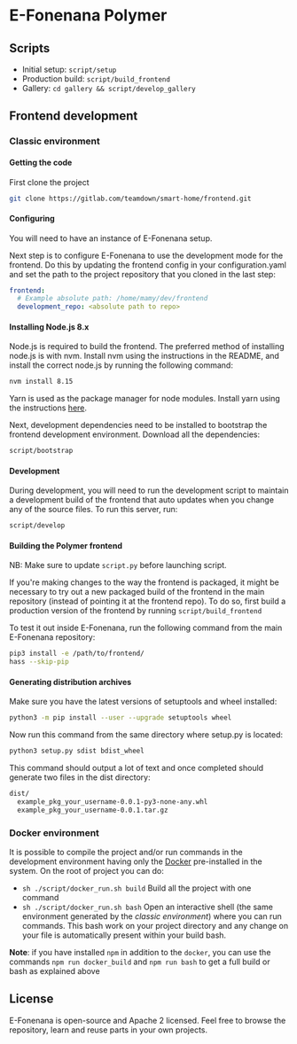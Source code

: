 # E-Fonenana Polymer

## Scripts

- Initial setup: `script/setup`
- Production build: `script/build_frontend`
- Gallery: `cd gallery && script/develop_gallery`

## Frontend development

### Classic environment

#### Getting the code

First clone the project

```bash
git clone https://gitlab.com/teamdown/smart-home/frontend.git
```

#### Configuring

You will need to have an instance of E-Fonenana setup.

Next step is to configure E-Fonenana to use the development mode for the frontend. Do this by updating the frontend config in your configuration.yaml and set the path to the project repository that you cloned in the last step:

```yaml
frontend:
  # Example absolute path: /home/mamy/dev/frontend
  development_repo: <absolute path to repo>
```

#### Installing Node.js 8.x

Node.js is required to build the frontend. The preferred method of installing node.js is with nvm. Install nvm using the instructions in the README, and install the correct node.js by running the following command:

```bash
nvm install 8.15
```

Yarn is used as the package manager for node modules. Install yarn using the instructions [here](https://yarnpkg.com/en/docs/install).

Next, development dependencies need to be installed to bootstrap the frontend development environment. Download all the dependencies:

```bash
script/bootstrap
```

#### Development

During development, you will need to run the development script to maintain a development build of the frontend that auto updates when you change any of the source files. To run this server, run:

```bash
script/develop
```

#### Building the Polymer frontend

NB: Make sure to update `script.py` before launching script.

If you're making changes to the way the frontend is packaged, it might be necessary to try out a new packaged build of the frontend in the main repository (instead of pointing it at the frontend repo). To do so, first build a production version of the frontend by running `script/build_frontend`

To test it out inside E-Fonenana, run the following command from the main E-Fonenana repository:

```bash
pip3 install -e /path/to/frontend/
hass --skip-pip
```

#### Generating distribution archives

Make sure you have the latest versions of setuptools and wheel installed:

```bash
python3 -m pip install --user --upgrade setuptools wheel
```

Now run this command from the same directory where setup.py is located:

```bash
python3 setup.py sdist bdist_wheel
```

This command should output a lot of text and once completed should generate two files in the dist directory:

```bash
dist/
  example_pkg_your_username-0.0.1-py3-none-any.whl
  example_pkg_your_username-0.0.1.tar.gz
```

### Docker environment

It is possible to compile the project and/or run commands in the development environment having only the [Docker](https://www.docker.com) pre-installed in the system. On the root of project you can do:

- `sh ./script/docker_run.sh build` Build all the project with one command
- `sh ./script/docker_run.sh bash` Open an interactive shell (the same environment generated by the _classic environment_) where you can run commands. This bash work on your project directory and any change on your file is automatically present within your build bash.

**Note**: if you have installed `npm` in addition to the `docker`, you can use the commands `npm run docker_build` and `npm run bash` to get a full build or bash as explained above

## License

E-Fonenana is open-source and Apache 2 licensed. Feel free to browse the repository, learn and reuse parts in your own projects.
